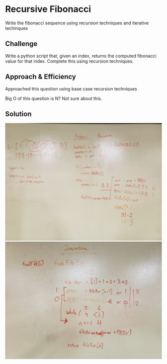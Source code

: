 # Recursive Fibonacci
Write the fibonacci sequence using recursion techniques and iterative techinques

## Challenge
Write a python script that, given an index, returns the computed fibonacci value for that index.  Complete this using recursion techniques. 
## Approach & Efficiency
<!-- What approach did you take? Why? What is the Big O space/time for this approach? -->
Approached this question using base case recursion techniques

Big O of this question is N? Not sure about this.

## Solution
<!-- Embedded whiteboard image -->
![recursive](assets/recursive.jpg?raw=true "Title")
![iterative](assets/iterative.jpg?raw=true "Title")